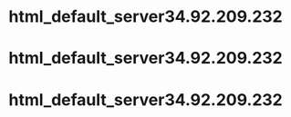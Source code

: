# html_default_server34.92.209.232
# html_default_server34.92.209.232
# html_default_server34.92.209.232
